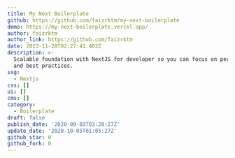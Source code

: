 ```yaml
---
title: My Next Boilerplate
github: https://github.com/faizrktm/my-next-boilerplate
demo: https://my-next-boilerplate.vercel.app/
author: faizrktm
author_link: https://github.com/faizrktm
date: 2023-11-28T02:27:41.402Z
description: >-
  Scalable foundation with NextJS for developer so you can focus on performance
  and best practices.
ssg:
  - Nextjs
css: []
ui: []
cms: []
category:
  - Boilerplate
draft: false
publish_date: '2020-09-03T03:28:27Z'
update_date: '2020-10-05T01:05:27Z'
github_star: 0
github_fork: 0
---
```

